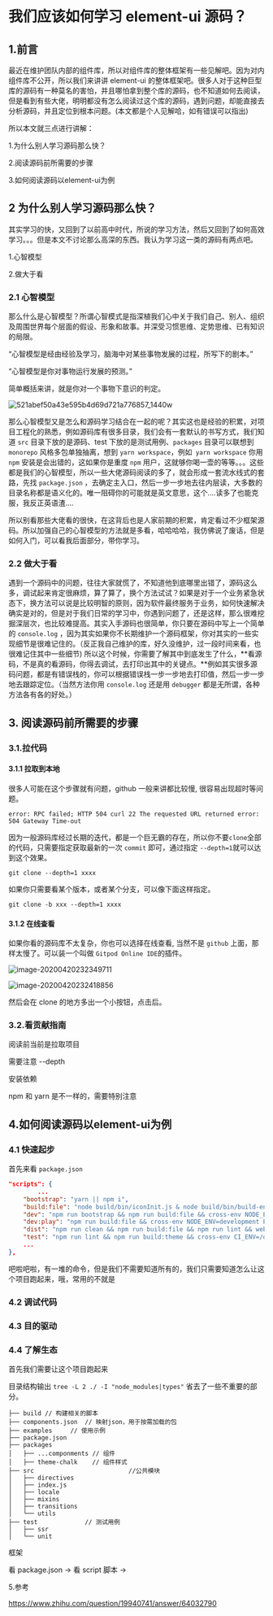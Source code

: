 # 我们应该如何学习 element-ui 源码？

## 1.前言

最近在维护团队内部的组件库，所以对组件库的整体框架有一些见解吧。因为对内组件库不公开，所以我们来讲讲 element-ui 的整体框架吧。很多人对于这种巨型库的源码有一种莫名的害怕，并且哪怕拿到整个库的源码，也不知道如何去阅读，但是看到有些大佬，明明都没有怎么阅读过这个库的源码，遇到问题，却能直接去分析源码，并且定位到根本问题。(本文都是个人见解哈，如有错误可以指出)

所以本文就三点进行讲解：

1.为什么别人学习源码那么快？

2.阅读源码前所需要的步骤

3.如何阅读源码以element-ui为例



## 2 为什么别人学习源码那么快？ 

其实学习的快，又回到了以前高中时代，所说的学习方法，然后又回到了如何高效学习。。。但是本文不讨论那么高深的东西。我认为学习这一类的源码有两点吧。

1.心智模型

2.做大于看

### 2.1 心智模型

那么什么是心智模型？所谓心智模式是指深植我们心中关于我们自己、别人、组织及周围世界每个层面的假设、形象和故事。并深受习惯思维、定势思维、已有知识的局限。

“心智模型是经由经验及学习，脑海中对某些事物发展的过程，所写下的剧本。”

“心智模型是你对事物运行发展的预测。”

简单概括来讲，就是你对一个事物下意识的判定。

![521abef50a43e595b4d69d721a776857_1440w](https://s3.qiufeng.blue/blog/521abef50a43e595b4d69d721a776857_1440w.jpg)

那么心智模型又是怎么和源码学习结合在一起的呢？其实这也是经验的积累，对项目工程化的熟悉，例如源码库有很多目录，我们会有一套默认的书写方式，我们知道 `src` 目录下放的是源码、test 下放的是测试用例、`packages` 目录可以联想到 `monorepo` 风格多包单独抽离，想到 `yarn workspace`，例如` yarn workspace` 你用 `npm` 安装是会出错的，这如果你是重度  `npm` 用户，这就够你喝一壶的等等。。。这些都是我们的心智模型，所以一些大佬源码阅读的多了，就会形成一套流水线式的套路，先找 `package.json` ，去确定主入口，然后一步一步地去往内层读，大多数的目录名称都是语义化的。唯一阻碍你的可能就是英文意思，这个....读多了也能克服，我反正英语渣....

所以别看那些大佬看的很快，在这背后也是人家前期的积累，肯定看过不少框架源码。所以加强自己的心智模型的方法就是多看，哈哈哈哈，我仿佛说了废话，但是如何入门，可以看我后面部分，带你学习。



### 2.2 做大于看

遇到一个源码中的问题，往往大家就慌了，不知道他到底哪里出错了，源码这么多，调试起来肯定很麻烦，算了算了，换个方法试试？如果是对于一个业务紧急状态下，换方法可以说是比较明智的原则，因为软件最终服务于业务，如何快速解决确实是对的，但是对于我们日常的学习中，你遇到问题了，还是这样，那么很难挖掘深层次，也比较难提高。其实入手源码也很简单，你只要在源码中写上一个简单的 `console.log` ，因为其实如果你不长期维护一个源码框架，你对其实的一些实现细节是很难记住的。（反正我自己维护的库，好久没维护，过一段时间来看，也很难记住其中一些细节) 所以这个时候，你需要了解其中到底发生了什么，**看源码，不是真的看源码，你得去调试，去打印出其中的关键点。**例如其实很多源码问题，都是有错误栈的，你可以根据错误栈一步一步地去打印值，然后一步一步地去跟踪定位。（当然方法你用 `console.log` 还是用 `debugger` 都是无所谓，各种方法各有各的好处。）



## 3. 阅读源码前所需要的步骤

### 3.1.拉代码

#### 3.1.1 拉取到本地

很多人可能在这个步骤就有问题，github 一般来讲都比较慢, 很容易出现超时等问题。

`error: RPC failed; HTTP 504 curl 22 The requested URL returned error: 504 Gateway Time-out`

因为一般源码库经过长期的迭代，都是一个巨无霸的存在，所以你不要`clone`全部的代码，只需要指定获取最新的一次 `commit` 即可，通过指定 `--depth=1`就可以达到这个效果。

```
git clone --depth=1 xxxx
```

如果你只需要看某个版本，或者某个分支，可以像下面这样指定。

```
git clone -b xxx --depth=1 xxxx
```

#### 3.1.2 在线查看

如果你看的源码库不太复杂，你也可以选择在线查看, 当然不是 `github` 上面，那样太慢了。可以装一个叫做 `Gitpod Online IDE`的插件。

![image-20200420232349711](https://s3.qiufeng.blue/blog/image-20200420232349711.png)



![image-20200420232418856](https://s3.qiufeng.blue/blog/image-20200420232418856.png)

然后会在 clone 的地方多出一个小按钮，点击后。







### 3.2.看贡献指南





阅读前当前是拉取项目

需要注意 --depth

安装依赖

npm 和 yarn 是不一样的，需要特别注意





## 4.如何阅读源码以element-ui为例

### 4.1 快速起步

首先来看 `package.json`

```json
"scripts": {
		...
    "bootstrap": "yarn || npm i",
    "build:file": "node build/bin/iconInit.js & node build/bin/build-entry.js & node build/bin/i18n.js & node build/bin/version.js",
    "dev": "npm run bootstrap && npm run build:file && cross-env NODE_ENV=development webpack-dev-server --config build/webpack.demo.js & node build/bin/template.js",
    "dev:play": "npm run build:file && cross-env NODE_ENV=development PLAY_ENV=true webpack-dev-server --config build/webpack.demo.js",
    "dist": "npm run clean && npm run build:file && npm run lint && webpack --config build/webpack.conf.js && webpack --config build/webpack.common.js && webpack --config build/webpack.component.js && npm run build:utils && npm run build:umd && npm run build:theme",
    "test": "npm run lint && npm run build:theme && cross-env CI_ENV=/dev/ BABEL_ENV=test karma start test/unit/karma.conf.js --single-run",
   	...
},
```

吧啦吧啦，有一堆的命令，但是我们不需要知道所有的，我们只需要知道怎么让这个项目跑起来，哦，常用的不就是

### 4.2 调试代码

### 4.3 目的驱动

### 4.4 了解生态





首先我们需要让这个项目跑起来



目录结构输出 `tree -L 2 ./ -I "node_modules|types"` 省去了一些不重要的部分。

```
├── build // 构建相关的脚本
├── components.json  // 映射json，用于按需加载的包
├── examples     // 使用示例
├── package.json  
├── packages 
│   ├── ...componments // 组件
│   ├── theme-chalk    // 组件样式
├── src							 //公共模块
│   ├── directives
│   ├── index.js
│   ├── locale
│   ├── mixins
│   ├── transitions 
│   └── utils				
├── test			 // 测试用例
│   ├── ssr
│   └── unit
```



框架



看 package.json -> 看 script 脚本 -> 



5.参考

 https://www.zhihu.com/question/19940741/answer/64032790
